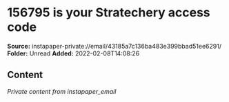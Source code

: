 # 156795 is your Stratechery access code

**Source:** instapaper-private://email/43185a7c136ba483e399bbad51ee6291/
**Folder:** Unread
**Added:** 2022-02-08T14:08:26




## Content
*Private content from instapaper_email*
